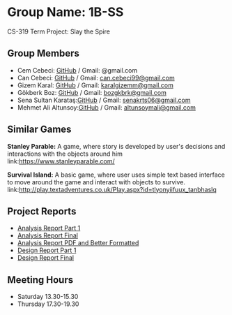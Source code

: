 # Group Name: 1B-SS
CS-319 Term Project: Slay the Spire

Group Members
-
* Cem Cebeci:         [GitHub](https://github.com/CanCebeci) / Gmail: @gmail.com   
* Can Cebeci:         [GitHub](https://github.com/CanCebeci) / Gmail: can.cebeci99@gmail.com
* Gizem Karal:        [GitHub](https://github.com/gizemKaral) / Gmail: karalgizemm@gmail.com
* Gökberk Boz:        [GitHub](https://github.com/jemief) / Gmail: bozgkbrk@gmail.com
* Sena Sultan Karataş:[GitHub](https://github.com/senakrts) / Gmail: senakrts06@gmail.com
* Mehmet Ali Altunsoy:[GitHub](https://github.com/malialtunsoy) / Gmail: altunsoymali@gmail.com



Similar Games
-
**Stanley Parable:** A game, where story is developed by user's decisions and interactions with the objects around him
link:https://www.stanleyparable.com/

**Survival Island:** A basic game, where user uses simple text based interface to move around the game and interact with objects to survive.
link:http://play.textadventures.co.uk/Play.aspx?id=tlyonyiifuux_tanbhaslq




Project Reports
-
* [Analysis Report Part 1](Reports/Submissions/Analysis%20Report/Project_Analysis_Report_Part1.pdf)
* [Analysis Report Final](Reports/Submissions/Analysis%20Report/Project%20Analysis%20Report%20Completed.docx)
* [Analysis Report PDF and Better Formatted](Reports/Submissions/Analysis%20Report/Project%20Analysis%20Report%20Completed%20Better%20Formatted.pdf)
* [Design Report Part 1](Reports/Submissions/DesignReport/Design_Report_Part1.pdf)
* [Design Report Final](Reports/Submissions/DesignReport/Design_Report_Final.pdf)

Meeting Hours
-
* Saturday 13.30-15.30
* Thursday 17.30-19.30
